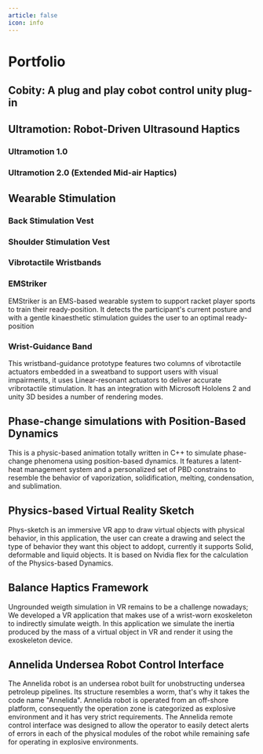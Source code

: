 ```yaml
---
article: false
icon: info
---
```

# Portfolio

## Cobity: A plug and play cobot control unity plug-in

## Ultramotion: Robot-Driven Ultrasound Haptics

### Ultramotion 1.0

### Ultramotion 2.0 (Extended Mid-air Haptics)

## Wearable Stimulation

### Back Stimulation Vest

### Shoulder Stimulation Vest

### Vibrotactile Wristbands

### EMStriker
EMStriker is an EMS-based wearable system to support racket player sports to train their ready-position. It detects the participant's current posture and with a gentle kinaesthetic stimulation guides the user to an optimal ready-position

### Wrist-Guidance Band
This wristband-guidance prototype features two columns of vibrotactile actuators embedded in a sweatband to support users with visual impairments, it uses Linear-resonant actuators to deliver accurate vribrotactile stimulation. It has an integration with Microsoft Hololens 2 and unity 3D besides a number of rendering modes.

## Phase-change simulations with Position-Based Dynamics
This is a physic-based animation totally written in C++ to simulate phase-change phenomena using position-based dynamics. It features a latent-heat management system and a personalized set of PBD constrains to resemble the behavior of vaporization, solidification, melting, condensation, and sublimation.
## Physics-based Virtual Reality Sketch

Phys-sketch is an immersive VR app to draw virtual objects with physical behavior, in this application, the user can create a drawing and select the type of behavior they want this object to addopt, currently it supports Solid, deformable and liquid objects. It is based on Nvidia flex for the calculation of the Physics-based Dynamics.

## Balance Haptics Framework
Ungrounded weigth simulation in VR remains to be a challenge nowadays; We developed a VR application that makes use of a wrist-worn exoskeleton to indirectly simulate weigth. In this application we simulate the inertia produced by the mass of a virtual object in VR and render it using the exoskeleton device.


## Annelida Undersea Robot Control Interface

The Annelida robot is an undersea robot built for unobstructing undersea petroleup pipelines. Its structure resembles a worm, that's why it takes the code name "Annelida". Annelida robot is operated from an off-shore platform, consequently the operation zone is categorized as explosive environment and it has very strict requirements. The Annelida remote control interface was designed to allow the operator to easily detect alerts of errors in each of the physical modules of the robot while remaining safe for operating in explosive environments.  

<ClientOnly>

<PortfolioItem
title='Intervention drive system comprising an umbilical'/>

<PortfolioItem
title='Intervention drive system comprising an umbilical'/>

<PortfolioItem
title='Intervention drive system comprising an umbilical'/>

<PortfolioItem
title='Intervention drive system comprising an umbilical'/>

</ClientOnly>
